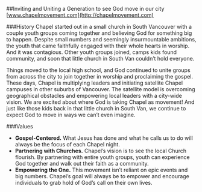##Inviting and Uniting a Generation to see God move in our city
[www.chapelmovement.com](http://chapelmovement.com)

###History
  Chapel started out in a small church in South Vancouver with a couple youth groups coming together and believing God for something big to happen. Despite small numbers and seemingly insurmountable ambitions, the youth that came faithfully engaged with their whole hearts in worship. And it was contagious. Other youth groups joined, camps kids found community, and soon that little church in South Van couldn’t hold everyone.

  Things moved to the local high school, and God continued to unite groups from across the city to join together in worship and proclaiming the gospel. These days, Chapel is multiplying leaders and initiating satellite Chapel campuses in other suburbs of Vancouver. The satellite model is overcoming geographical obstacles and empowering local leaders with a city-wide vision. We are excited about where God is taking Chapel as movement! And just like those kids back in that little church in South Van, we continue to expect God to move in ways we can’t even imagine.

###Values
* **Gospel-Centered.** What Jesus has done and what he calls us to do will always be the focus of each Chapel night.
* **Partnering with Churches.** Chapel’s vision is to see the local Church flourish. By partnering with entire youth groups, youth can experience God together and walk out their faith as a community.
* **Empowering the One.** This movement isn’t reliant on epic events and big numbers. Chapel’s goal will always be to empower and encourage individuals to grab hold of God’s call on their own lives.
